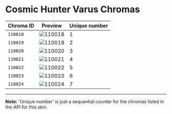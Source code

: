 # Cosmic Hunter Varus Chromas

| Chroma ID | Preview | Unique number |
|---|---|---|
| `110018` | ![110018](https://raw.communitydragon.org/latest/plugins/rcp-be-lol-game-data/global/default/v1/champion-chroma-images/110/110018.png) | 1 |
| `110019` | ![110019](https://raw.communitydragon.org/latest/plugins/rcp-be-lol-game-data/global/default/v1/champion-chroma-images/110/110019.png) | 2 |
| `110020` | ![110020](https://raw.communitydragon.org/latest/plugins/rcp-be-lol-game-data/global/default/v1/champion-chroma-images/110/110020.png) | 3 |
| `110021` | ![110021](https://raw.communitydragon.org/latest/plugins/rcp-be-lol-game-data/global/default/v1/champion-chroma-images/110/110021.png) | 4 |
| `110022` | ![110022](https://raw.communitydragon.org/latest/plugins/rcp-be-lol-game-data/global/default/v1/champion-chroma-images/110/110022.png) | 5 |
| `110023` | ![110023](https://raw.communitydragon.org/latest/plugins/rcp-be-lol-game-data/global/default/v1/champion-chroma-images/110/110023.png) | 6 |
| `110024` | ![110024](https://raw.communitydragon.org/latest/plugins/rcp-be-lol-game-data/global/default/v1/champion-chroma-images/110/110024.png) | 7 |

---

**Note:** 'Unique number' is just a sequential counter for the chromas listed in the API for this skin.